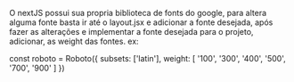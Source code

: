 O nextJS possui sua propria biblioteca de fonts do google, para altera alguma fonte
basta ir até o layout.jsx e adicionar a fonte desejada,
após fazer as alterações e implementar a fonte desejada para o projeto,
adicionar, as weight das fontes.
ex:

const roboto = Roboto({ subsets: ['latin'], weight: [
  '100',
  '300',
  '400',
  '500',
  '700',
  '900'
] })